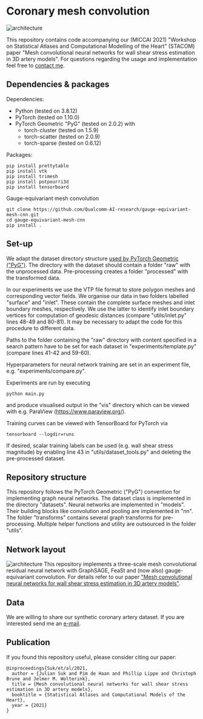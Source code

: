 # Coronary mesh convolution
![architecture](img/pipeline.jpg)

This repository contains code accompanying our (MICCAI 2021) "Workshop on Statistical Atlases and Computational
Modelling of the Heart" (STACOM) paper "Mesh convolutional neural networks for wall shear stress estimation in 3D artery
models". For questions regarding the usage and implementation feel free to [contact me](mailto:j.m.suk@utwente.nl).

## Dependencies & packages
Dependencies:
* Python (tested on 3.8.12)
* PyTorch (tested on 1.10.0)
* PyTorch Geometric "PyG" (tested on 2.0.2) with
  * torch-cluster (tested on 1.5.9)
  * torch-scatter (tested on 2.0.9)
  * torch-sparse (tested on 0.6.12)

Packages:
```
pip install prettytable
pip install vtk
pip install trimesh
pip install potpourri3d
pip install tensorboard
```

Gauge-equivariant mesh convolution
```
git clone https://github.com/Qualcomm-AI-research/gauge-equivariant-mesh-cnn.git
cd gauge-equivariant-mesh-cnn
pip install .
```

## Set-up
We adapt the dataset directory structure
[used by PyTorch Geometric ("PyG")](https://pytorch-geometric.readthedocs.io/en/latest/notes/create_dataset.html). The
directory with the dataset should contain a folder "raw" with the unprocessed data. Pre-processing creates a folder
"processed" with the transformed data.

In our experiments we use the VTP file format to store polygon meshes and corresponding vector fields. We organise our
data in two folders labelled "surface" and "inlet". These contain the complete surface meshes and inlet boundary
meshes, respectively. We use the latter to identify inlet boundary vertices for computation of geodesic distances
(compare "utils/inlet.py" lines 48-49 and 80-81). It may be necessary to adapt the code for this procedure to different
data.

Paths to the folder containing the "raw" directory with content specified in a
search pattern have to be set for each dataset in "experiments/template.py" (compare lines 41-42 and 59-60).

Hyperparameters for neural network training are set in an experiment file, e.g. "experiments/compare.py".

Experiments are run by executing
```
python main.py
```
and produce visualised output in the "vis" directory which can be viewed with e.g. ParaView (https://www.paraview.org/).

Training curves can be viewed with TensorBoard for PyTorch via
```
tensorboard --logdir=runs
```

If desired, scalar training labels can be used (e.g. wall shear stress magnitude) by enabling line 43 in
"utils/dataset_tools.py" and deleting the pre-processed dataset.

## Repository structure
This repository follows the PyTorch Geometric ("PyG") convention for implementing graph neural networks. The dataset
class is implemented in the directory "datasets". Neural networks are implemented in "models". Their building blocks
like convolution and pooling are implemented in "nn". The folder "transforms" contains several graph transforms for
pre-processing. Multiple helper functions and utility are outsourced in the folder "utils".

## Network layout
![architecture](img/architecture.jpg)
This repository implements a three-scale mesh convolutional residual neural network with GraphSAGE, FeaSt
and (now also) gauge-equivariant convolution. For details refer to our paper ["Mesh convolutional neural networks
for wall shear stress estimation in 3D artery models"](https://arxiv.org/abs/2109.04797).

## Data
We are willing to share our synthetic coronary artery dataset. If you are interested send me an
[e-mail](mailto:j.m.suk@utwente.nl).

## Publication
If you found this repository useful, please consider citing our paper:
```
@inproceedings{Suk/et/al/2021,
  author = {Julian Suk and Pim de Haan and Phillip Lippe and Christoph Brune and Jelmer M. Wolterink},
  title = {Mesh convolutional neural networks for wall shear stress estimation in 3D artery models},
  booktitle = {Statistical Atlases and Computational Models of the Heart},
  year = {2021}
}
```
